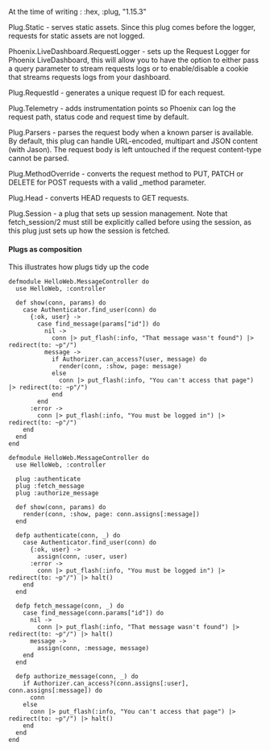At the time of writing : :hex, :plug, "1.15.3"

Plug.Static - serves static assets. Since this plug comes before the logger, requests for static assets are not logged.

Phoenix.LiveDashboard.RequestLogger - sets up the Request Logger for Phoenix LiveDashboard, this will allow you to have the option to either pass a query parameter to stream requests logs or to enable/disable a cookie that streams requests logs from your dashboard.

Plug.RequestId - generates a unique request ID for each request.

Plug.Telemetry - adds instrumentation points so Phoenix can log the request path, status code and request time by default.

Plug.Parsers - parses the request body when a known parser is available. By default, this plug can handle URL-encoded, multipart and JSON content (with Jason). The request body is left untouched if the request content-type cannot be parsed.

Plug.MethodOverride - converts the request method to PUT, PATCH or DELETE for POST requests with a valid _method parameter.

Plug.Head - converts HEAD requests to GET requests.

Plug.Session - a plug that sets up session management. Note that fetch_session/2 must still be explicitly called before using the session, as this plug just sets up how the session is fetched.



#### Plugs as composition

This illustrates how plugs tidy up the code

```
defmodule HelloWeb.MessageController do
  use HelloWeb, :controller

  def show(conn, params) do
    case Authenticator.find_user(conn) do
      {:ok, user} ->
        case find_message(params["id"]) do
          nil ->
            conn |> put_flash(:info, "That message wasn't found") |> redirect(to: ~p"/")
          message ->
            if Authorizer.can_access?(user, message) do
              render(conn, :show, page: message)
            else
              conn |> put_flash(:info, "You can't access that page") |> redirect(to: ~p"/")
            end
        end
      :error ->
        conn |> put_flash(:info, "You must be logged in") |> redirect(to: ~p"/")
    end
  end
end
```

```
defmodule HelloWeb.MessageController do
  use HelloWeb, :controller

  plug :authenticate
  plug :fetch_message
  plug :authorize_message

  def show(conn, params) do
    render(conn, :show, page: conn.assigns[:message])
  end

  defp authenticate(conn, _) do
    case Authenticator.find_user(conn) do
      {:ok, user} ->
        assign(conn, :user, user)
      :error ->
        conn |> put_flash(:info, "You must be logged in") |> redirect(to: ~p"/") |> halt()
    end
  end

  defp fetch_message(conn, _) do
    case find_message(conn.params["id"]) do
      nil ->
        conn |> put_flash(:info, "That message wasn't found") |> redirect(to: ~p"/") |> halt()
      message ->
        assign(conn, :message, message)
    end
  end

  defp authorize_message(conn, _) do
    if Authorizer.can_access?(conn.assigns[:user], conn.assigns[:message]) do
      conn
    else
      conn |> put_flash(:info, "You can't access that page") |> redirect(to: ~p"/") |> halt()
    end
  end
end
```
